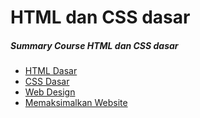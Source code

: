 # HTML dan CSS dasar

##### Summary Course HTML dan CSS dasar
- [HTML Dasar](../1.%20HTML%20%26%20CSS%20dasar/1.%20HTML/)
- [CSS Dasar](../1.%20HTML%20%26%20CSS%20dasar/2.%20CSS//)
- [Web Design](../1.%20HTML%20%26%20CSS%20dasar/3.%20Web%20Design/)
- [Memaksimalkan Website](../1.%20HTML%20%26%20CSS%20dasar/4.%20Memaksimalkan%20Website/)